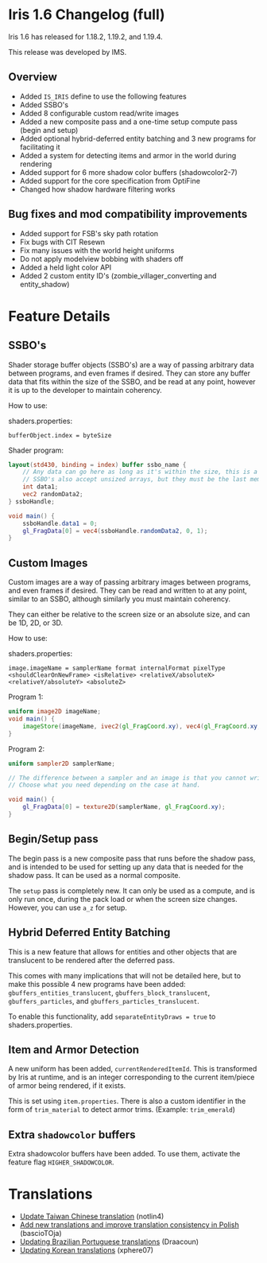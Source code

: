 # Iris 1.6 Changelog (full)

Iris 1.6 has released for 1.18.2, 1.19.2, and 1.19.4.

This release was developed by IMS.

## Overview

- Added `IS_IRIS` define to use the following features
- Added SSBO's
- Added 8 configurable custom read/write images
- Added a new composite pass and a one-time setup compute pass (begin and setup)
- Added optional hybrid-deferred entity batching and 3 new programs for facilitating it
- Added a system for detecting items and armor in the world during rendering
- Added support for 6 more shadow color buffers (shadowcolor2-7)
- Added support for the core specification from OptiFine
- Changed how shadow hardware filtering works

## Bug fixes and mod compatibility improvements

- Added support for FSB's sky path rotation
- Fix bugs with CIT Resewn
- Fix many issues with the world height uniforms
- Do not apply modelview bobbing with shaders off
- Added a held light color API
- Added 2 custom entity ID's (zombie_villager_converting and entity_shadow)

# Feature Details

## SSBO's

Shader storage buffer objects (SSBO's) are a way of passing arbitrary data between programs, and even frames if desired.
They can store any buffer data that fits within the size of the SSBO, and be read at any point, however it is up to the developer to maintain coherency.

How to use:

shaders.properties:

```
bufferObject.index = byteSize
```

Shader program:
```glsl
layout(std430, binding = index) buffer ssbo_name {
    // Any data can go here as long as it's within the size, this is a realistic example.
    // SSBO's also accept unsized arrays, but they must be the last member of the struct.
    int data1;
    vec2 randomData2;
} ssboHandle;

void main() {
    ssboHandle.data1 = 0;
    gl_FragData[0] = vec4(ssboHandle.randomData2, 0, 1);
}
```

## Custom Images

Custom images are a way of passing arbitrary images between programs, and even frames if desired.
They can be read and written to at any point, similar to an SSBO, although similarly you must maintain coherency.

They can either be relative to the screen size or an absolute size, and can be 1D, 2D, or 3D.

How to use:

shaders.properties:
```
image.imageName = samplerName format internalFormat pixelType <shouldClearOnNewFrame> <isRelative> <relativeX/absoluteX> <relativeY/absoluteY> <absoluteZ>
```

Program 1:

```glsl
uniform image2D imageName;
void main() {
    imageStore(imageName, ivec2(gl_FragCoord.xy), vec4(gl_FragCoord.xy, 0, 1));
}
```

Program 2:

```glsl
uniform sampler2D samplerName;

// The difference between a sampler and an image is that you cannot write to a sampler, but it will be filtered linearly.
// Choose what you need depending on the case at hand.

void main() {
    gl_FragData[0] = texture2D(samplerName, gl_FragCoord.xy);
}
```

## Begin/Setup pass

The begin pass is a new composite pass that runs before the shadow pass, and is intended to be used for setting up any data that is needed for the shadow pass.
It can be used as a normal composite.

The `setup` pass is completely new. It can only be used as a compute, and is only run once, during the pack load or when the screen size changes.
However, you can use `a_z` for setup.

## Hybrid Deferred Entity Batching

This is a new feature that allows for entities and other objects that are translucent to be rendered after the deferred pass.

This comes with many implications that will not be detailed here, but to make this possible 4 new programs have been added:
`gbuffers_entities_translucent`, `gbuffers_block_translucent`, `gbuffers_particles`, and `gbuffers_particles_translucent`.

To enable this functionality, add `separateEntityDraws = true` to shaders.properties.

## Item and Armor Detection

A new uniform has been added, `currentRenderedItemId`. This is transformed by Iris at runtime, and is an integer corresponding to the current item/piece of armor being rendered, if it exists.

This is set using `item.properties`. There is also a custom identifier in the form of `trim_material` to detect armor trims. (Example: `trim_emerald`)

## Extra `shadowcolor` buffers

Extra shadowcolor buffers have been added. To use them, activate the feature flag `HIGHER_SHADOWCOLOR`.

# Translations

- [Update Taiwan Chinese translation](https://github.com/IrisShaders/Iris/pull/1905) (notlin4)
- [Add new translations and improve translation consistency in Polish](https://github.com/IrisShaders/Iris/pull/1883) (bascioTOja)
- [Updating Brazilian Portuguese translations](https://github.com/IrisShaders/Iris/pull/1933) (Draacoun)
- [Updating Korean translations](https://github.com/IrisShaders/Iris/pull/1934) (xphere07)
